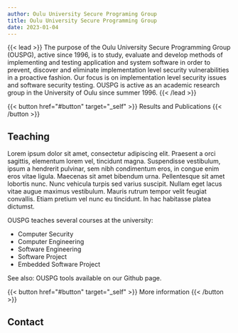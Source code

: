 ```yaml
---
author: Oulu University Secure Programing Group
title: Oulu University Secure Programming Group
date: 2023-01-04
---
```


<!-- {{< figure
    src="abstract.jpg"
    alt="Abstract purple artwork"
    >}} -->

<!-- ## Research -->

{{< lead >}}
The purpose of the Oulu University Secure Programming Group (OUSPG), active since 1996, is to study, evaluate and develop methods of implementing and testing application and system software in order to prevent, discover and eliminate implementation level security vulnerabilities in a proactive fashion. Our focus is on implementation level security issues and software security testing.
OUSPG is active as an academic research group in the University of Oulu since summer 1996. 
{{< /lead >}}


{{< button href="#button" target="_self" >}}
Results and Publications
{{< /button >}}

## Teaching

Lorem ipsum dolor sit amet, consectetur adipiscing elit. Praesent a orci sagittis, elementum lorem vel, tincidunt magna. Suspendisse vestibulum, ipsum a hendrerit pulvinar, sem nibh condimentum eros, in congue enim eros vitae ligula. Maecenas sit amet bibendum urna. Pellentesque sit amet lobortis nunc. Nunc vehicula turpis sed varius suscipit. Nullam eget lacus vitae augue maximus vestibulum. Mauris rutrum tempor velit feugiat convallis. Etiam pretium vel nunc eu tincidunt. In hac habitasse platea dictumst. 

OUSPG teaches several courses at the university: 

* Computer Security
* Computer Engineering
* Software Engineering
* Software Project
* Embedded Software Project

See also: OUSPG tools available on our Github page.

{{< button href="#button" target="_self" >}}
More information
{{< /button >}}

## Contact